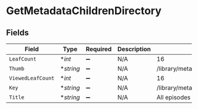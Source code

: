 # GetMetadataChildrenDirectory


## Fields

| Field                                    | Type                                     | Required                                 | Description                              | Example                                  |
| ---------------------------------------- | ---------------------------------------- | ---------------------------------------- | ---------------------------------------- | ---------------------------------------- |
| `LeafCount`                              | **int*                                   | :heavy_minus_sign:                       | N/A                                      | 16                                       |
| `Thumb`                                  | **string*                                | :heavy_minus_sign:                       | N/A                                      | /library/metadata/30072/thumb/1705739923 |
| `ViewedLeafCount`                        | **int*                                   | :heavy_minus_sign:                       | N/A                                      | 16                                       |
| `Key`                                    | **string*                                | :heavy_minus_sign:                       | N/A                                      | /library/metadata/30072/allLeaves        |
| `Title`                                  | **string*                                | :heavy_minus_sign:                       | N/A                                      | All episodes                             |